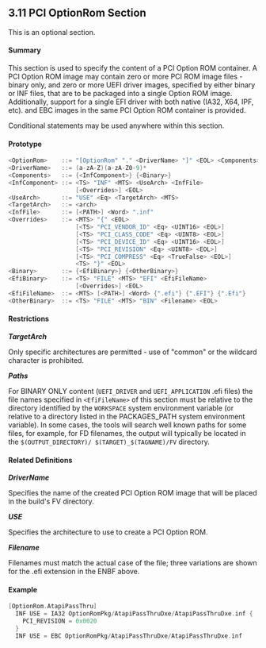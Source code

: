 <!--- @file
  3.11 PCI OptionRom Section

  Copyright (c) 2006-2017, Intel Corporation. All rights reserved.<BR>

  Redistribution and use in source (original document form) and 'compiled'
  forms (converted to PDF, epub, HTML and other formats) with or without
  modification, are permitted provided that the following conditions are met:

  1) Redistributions of source code (original document form) must retain the
     above copyright notice, this list of conditions and the following
     disclaimer as the first lines of this file unmodified.

  2) Redistributions in compiled form (transformed to other DTDs, converted to
     PDF, epub, HTML and other formats) must reproduce the above copyright
     notice, this list of conditions and the following disclaimer in the
     documentation and/or other materials provided with the distribution.

  THIS DOCUMENTATION IS PROVIDED BY TIANOCORE PROJECT "AS IS" AND ANY EXPRESS OR
  IMPLIED WARRANTIES, INCLUDING, BUT NOT LIMITED TO, THE IMPLIED WARRANTIES OF
  MERCHANTABILITY AND FITNESS FOR A PARTICULAR PURPOSE ARE DISCLAIMED. IN NO
  EVENT SHALL TIANOCORE PROJECT  BE LIABLE FOR ANY DIRECT, INDIRECT, INCIDENTAL,
  SPECIAL, EXEMPLARY, OR CONSEQUENTIAL DAMAGES (INCLUDING, BUT NOT LIMITED TO,
  PROCUREMENT OF SUBSTITUTE GOODS OR SERVICES; LOSS OF USE, DATA, OR PROFITS;
  OR BUSINESS INTERRUPTION) HOWEVER CAUSED AND ON ANY THEORY OF LIABILITY,
  WHETHER IN CONTRACT, STRICT LIABILITY, OR TORT (INCLUDING NEGLIGENCE OR
  OTHERWISE) ARISING IN ANY WAY OUT OF THE USE OF THIS DOCUMENTATION, EVEN IF
  ADVISED OF THE POSSIBILITY OF SUCH DAMAGE.

-->

## 3.11 PCI OptionRom Section

This is an optional section.

#### Summary

This section is used to specify the content of a PCI Option ROM container. A
PCI Option ROM image may contain zero or more PCI ROM image files - binary
only, and zero or more UEFI driver images, specified by either binary or INF
files, that are to be packaged into a single Option ROM image. Additionally,
support for a single EFI driver with both native (IA32, X64, IPF, etc). and EBC
images in the same PCI Option ROM container is provided.

Conditional statements may be used anywhere within this section.

#### Prototype

```c
<OptionRom>    ::= "[OptionRom" "." <DriverName> "]" <EOL> <Components>*
<DriverName>   ::= (a-zA-Z)(a-zA-Z0-9)*
<Components>   ::= {<InfComponent>} {<Binary>}
<InfComponent> ::= <TS> "INF" <MTS> <UseArch> <InfFile>
                   [<Overrides>] <EOL>
<UseArch>      ::= "USE" <Eq> <TargetArch> <MTS>
<TargetArch>   ::= <arch>
<InfFile>      ::= [<PATH>] <Word> ".inf"
<Overrides>    ::= <MTS> "{" <EOL>
                   [<TS> "PCI_VENDOR_ID" <Eq> <UINT16> <EOL>]
                   [<TS> "PCI_CLASS_CODE" <Eq> <UINT8> <EOL>]
                   [<TS> "PCI_DEVICE_ID" <Eq> <UINT16> <EOL>]
                   [<TS> "PCI_REVISION" <Eq> <UINT8> <EOL>]
                   [<TS> "PCI_COMPRESS" <Eq> <TrueFalse> <EOL>]
                   <TS> "}" <EOL>
<Binary>       ::= {<EfiBinary>} {<OtherBinary>}
<EfiBinary>    ::= <TS> "FILE" <MTS> "EFI" <EfiFileName>
                   [<Overrides>] <EOL>
<EfiFileName>  ::= <MTS> [<PATH>] <Word> {".efi"} {".EFI"} {".Efi"}
<OtherBinary>  ::= <TS> "FILE" <MTS> "BIN" <Filename> <EOL>
```

#### Restrictions

**_TargetArch_**

Only specific architectures are permitted - use of "common" or the wildcard
character is prohibited.

**_Paths_**

For BINARY ONLY content (`UEFI_DRIVER` and `UEFI_APPLICATION` .efi files) the
file names specified in `<EfiFileName>` of this section must be relative to the
directory identified by the `WORKSPACE` system environment variable (or
relative to a directory listed in the PACKAGES_PATH system environment
variable). In some cases, the tools will search well known paths for some
files, for example, for FD filenames, the output will typically be located in
the `$(OUTPUT_DIRECTORY)/ $(TARGET)_$(TAGNAME)/FV` directory.

#### Related Definitions

**_DriverName_**

Specifies the name of the created PCI Option ROM image that will be placed in
the build's FV directory.

**_USE_**

Specifies the architecture to use to create a PCI Option ROM.

**_Filename_**

Filenames must match the actual case of the file; three variations are shown
for the .efi extension in the ENBF above.

#### Example

```c
[OptionRom.AtapiPassThru]
  INF USE = IA32 OptionRomPkg/AtapiPassThruDxe/AtapiPassThruDxe.inf {
    PCI_REVISION = 0x0020
  }
  INF USE = EBC OptionRomPkg/AtapiPassThruDxe/AtapiPassThruDxe.inf
```
